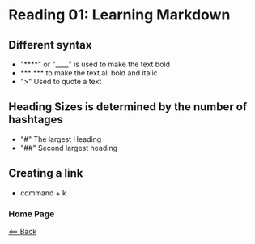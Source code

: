 # Reading 01: Learning Markdown

## Different syntax

- "****" or "____" is used to make the text bold
- *** *** to make the text all bold and italic
- ">" Used to quote a text

## Heading Sizes is determined by the number of hashtages

- "#" The largest Heading
- "##" Second largest heading

## Creating a link

- command + k

### Home Page

[<== Back](https://denekm.github.io/reading-notes/)
